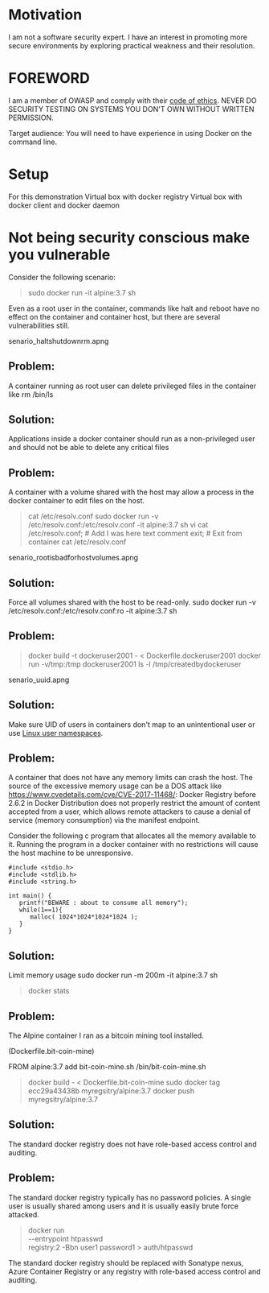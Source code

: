 
# Motivation

I am not a software security expert. I have an interest in promoting more secure environments by exploring practical weakness and their resolution.

# FOREWORD

I am a member of OWASP and comply with their [code of ethics](https://www.owasp.org/index.php/About_The_Open_Web_Application_Security_Project#Code_of_Ethics).
NEVER DO SECURITY TESTING ON SYSTEMS YOU DON'T OWN WITHOUT WRITTEN PERMISSION.

Target audience: You will need to have experience in using Docker on the command line.

# Setup

For this demonstration
Virtual box with docker registry
Virtual box with docker client and docker daemon


# Not being security conscious make you vulnerable

Consider the following scenario:
> sudo docker run -it alpine:3.7 sh

Even as a root user in the container, commands like halt and reboot have no effect on the container and container host, but there are several vulnerabilities still.

senario_haltshutdownrm.apng

## Problem:

A container running as root user can delete privileged files in the container like rm /bin/ls

## Solution:

Applications inside a docker container should run as a non-privileged user and should not be able to delete any critical files

## Problem:

A container with a volume shared with the host may allow a process in the docker container to edit files on the host.

> cat /etc/resolv.conf
> sudo docker run -v /etc/resolv.conf:/etc/resolv.conf  -it alpine:3.7 sh
> vi cat /etc/resolv.conf; # Add I was here text comment
> exit; # Exit from container
> cat /etc/resolv.conf

senario_rootisbadforhostvolumes.apng

## Solution:

Force all volumes shared with the host to be read-only. sudo docker run -v /etc/resolv.conf:/etc/resolv.conf:ro  -it alpine:3.7 sh

## Problem:

> docker build -t dockeruser2001  - < Dockerfile.dockeruser2001
> docker run -v/tmp:/tmp  dockeruser2001
> ls -l /tmp/createdbydockeruser 

senario_uuid.apng

## Solution:

Make sure UID of users in containers don't map to an unintentional user or use [Linux user namespaces](https://docs.docker.com/engine/security/userns-remap/).

## Problem:

A container that does not have any memory limits can crash the host. The source of the excessive memory usage can be a DOS attack like https://www.cvedetails.com/cve/CVE-2017-11468/: Docker Registry before 2.6.2 in Docker Distribution does not properly restrict the amount of content accepted from a user, which allows remote attackers to cause a denial of service (memory consumption) via the manifest endpoint. 

Consider the following c program that allocates all the memory available to it. Running the program in a docker container with no restrictions will cause the host machine to be unresponsive.

    #include <stdio.h>
    #include <stdlib.h>
    #include <string.h>

    int main() {
       printf("BEWARE : about to consume all memory");
       while(1==1){
          malloc( 1024*1024*1024*1024 );
       }
    }

## Solution:

Limit memory usage sudo docker run -m 200m -it alpine:3.7 sh

> docker stats

## Problem:

The Alpine container I ran as a bitcoin mining tool installed.

(Dockerfile.bit-coin-mine)

  FROM alpine:3.7
  add bit-coin-mine.sh /bin/bit-coin-mine.sh

> docker build - < Dockerfile.bit-coin-mine
> sudo docker tag ecc29a43438b  myregsitry/alpine:3.7
> docker push  myregsitry/alpine:3.7

## Solution:

The standard docker registry does not have role-based access control and auditing.

## Problem:

The standard docker registry typically has no password policies. A single user is usually shared among users and it is usually easily brute force attacked. 

> docker run \
  --entrypoint htpasswd \
  registry:2 -Bbn user1 password1 > auth/htpasswd

The standard docker registry should be replaced with Sonatype nexus, Azure Container Registry or any registry with role-based access control and auditing.




